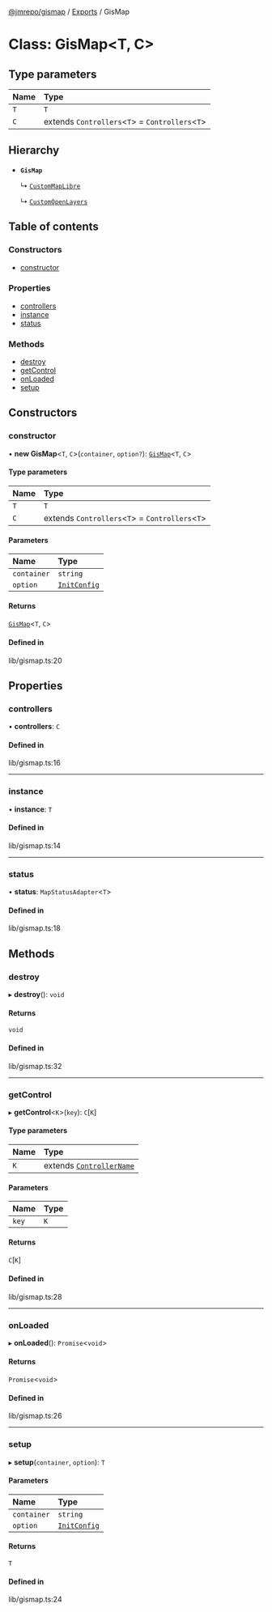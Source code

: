 [@jmrepo/gismap](../README.md) / [Exports](../modules.md) / GisMap

# Class: GisMap\<T, C\>

## Type parameters

| Name | Type                                                |
| :--- | :-------------------------------------------------- |
| `T`  | `T`                                                 |
| `C`  | extends `Controllers`\<`T`\> = `Controllers`\<`T`\> |

## Hierarchy

-   **`GisMap`**

    ↳ [`CustomMapLibre`](CustomMapLibre.md)

    ↳ [`CustomOpenLayers`](CustomOpenLayers.md)

## Table of contents

### Constructors

-   [constructor](GisMap.md#constructor)

### Properties

-   [controllers](GisMap.md#controllers)
-   [instance](GisMap.md#instance)
-   [status](GisMap.md#status)

### Methods

-   [destroy](GisMap.md#destroy)
-   [getControl](GisMap.md#getcontrol)
-   [onLoaded](GisMap.md#onloaded)
-   [setup](GisMap.md#setup)

## Constructors

### constructor

• **new GisMap**\<`T`, `C`\>(`container`, `option?`): [`GisMap`](GisMap.md)\<`T`, `C`\>

#### Type parameters

| Name | Type                                                |
| :--- | :-------------------------------------------------- |
| `T`  | `T`                                                 |
| `C`  | extends `Controllers`\<`T`\> = `Controllers`\<`T`\> |

#### Parameters

| Name        | Type                          |
| :---------- | :---------------------------- |
| `container` | `string`                      |
| `option`    | [`InitConfig`](InitConfig.md) |

#### Returns

[`GisMap`](GisMap.md)\<`T`, `C`\>

#### Defined in

lib/gismap.ts:20

## Properties

### controllers

• **controllers**: `C`

#### Defined in

lib/gismap.ts:16

---

### instance

• **instance**: `T`

#### Defined in

lib/gismap.ts:14

---

### status

• **status**: `MapStatusAdapter`\<`T`\>

#### Defined in

lib/gismap.ts:18

## Methods

### destroy

▸ **destroy**(): `void`

#### Returns

`void`

#### Defined in

lib/gismap.ts:32

---

### getControl

▸ **getControl**\<`K`\>(`key`): `C`[`K`]

#### Type parameters

| Name | Type                                                   |
| :--- | :----------------------------------------------------- |
| `K`  | extends [`ControllerName`](../enums/ControllerName.md) |

#### Parameters

| Name  | Type |
| :---- | :--- |
| `key` | `K`  |

#### Returns

`C`[`K`]

#### Defined in

lib/gismap.ts:28

---

### onLoaded

▸ **onLoaded**(): `Promise`\<`void`\>

#### Returns

`Promise`\<`void`\>

#### Defined in

lib/gismap.ts:26

---

### setup

▸ **setup**(`container`, `option`): `T`

#### Parameters

| Name        | Type                          |
| :---------- | :---------------------------- |
| `container` | `string`                      |
| `option`    | [`InitConfig`](InitConfig.md) |

#### Returns

`T`

#### Defined in

lib/gismap.ts:24
